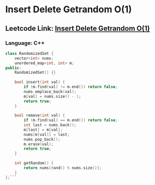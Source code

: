 # Insert Delete Getrandom O(1)

## Leetcode Link: [Insert Delete Getrandom O(1)](https://leetcode.com/problems/insert-delete-getrandom-o(1)/)
### Language: C++

```cpp
class RandomizedSet {
    vector<int> nums;
    unordered_map<int, int> m;
public:
    RandomizedSet() {}
    
    bool insert(int val) {
        if (m.find(val) != m.end()) return false;
        nums.emplace_back(val);
        m[val] = nums.size() - 1;
        return true;
    }
    
    bool remove(int val) {
        if (m.find(val) == m.end()) return false;
        int last = nums.back();
        m[last] = m[val];
        nums[m[val]] = last;
        nums.pop_back();
        m.erase(val);
        return true;
    }
    
    int getRandom() {
        return nums[rand() % nums.size()];
    }
};```



